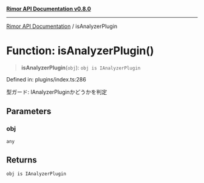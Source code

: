 [**Rimor API Documentation v0.8.0**](../README.md)

***

[Rimor API Documentation](../globals.md) / isAnalyzerPlugin

# Function: isAnalyzerPlugin()

> **isAnalyzerPlugin**(`obj`): `obj is IAnalyzerPlugin`

Defined in: plugins/index.ts:286

型ガード: IAnalyzerPluginかどうかを判定

## Parameters

### obj

`any`

## Returns

`obj is IAnalyzerPlugin`
